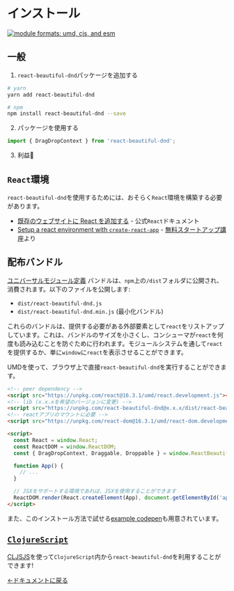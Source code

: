 # インストール

[![module formats: umd, cjs, and esm](https://img.shields.io/badge/module%20formats-umd%2c%20cjs%2c%20esm-green.svg?style=flat)](https://unpkg.com/react-beautiful-dnd/dist/)

## 一般

1. `react-beautiful-dnd`パッケージを追加する

```bash
# yarn
yarn add react-beautiful-dnd

# npm
npm install react-beautiful-dnd --save
```

2. パッケージを使用する

```js
import { DragDropContext } from 'react-beautiful-dnd';
```

3. 利益🕺

## `React`環境

`react-beautiful-dnd`を使用するためには、おそらく`React`環境を構築する必要があります。

- [既存のウェブサイトに React を追加する](https://ja.reactjs.org/docs/add-react-to-a-website.html) - 公式`React`ドキュメント
- [Setup a react environment with `create-react-app`](https://egghead.io/lessons/react-set-up-a-react-environment-with-create-react-app) - [無料スタートアップ講座](https://egghead.io/courses/beautiful-and-accessible-drag-and-drop-with-react-beautiful-dnd)より

## 配布バンドル

[ユニバーサルモジュール定義](https://github.com/umdjs/umd) バンドルは、`npm`上の`/dist`フォルダに公開され、消費されます。以下のファイルを公開します:

- `dist/react-beautiful-dnd.js`
- `dist/react-beautiful-dnd.min.js` (最小化バンドル)

これらのバンドルは、提供する必要がある外部要素として`react`をリストアップしています。これは、バンドルのサイズを小さくし、コンシューマが`react`を何度も読み込むことを防ぐために行われます。モジュールシステムを通して`react`を提供するか、単に`window`に`react`を表示させることができます。

UMDを使って、ブラウザ上で直接`react-beautiful-dnd`を実行することができます。

```html
<!-- peer dependency -->
<script src="https://unpkg.com/react@16.3.1/umd/react.development.js"></script>
<!-- lib (x.x.xを希望のバージョンに変更) -->
<script src="https://unpkg.com/react-beautiful-dnd@x.x.x/dist/react-beautiful-dnd.js"></script>
<!-- reactアプリのマウントに必要 -->
<script src="https://unpkg.com/react-dom@16.3.1/umd/react-dom.development.js"></script>

<script>
  const React = window.React;
  const ReactDOM = window.ReactDOM;
  const { DragDropContext, Draggable, Droppable } = window.ReactBeautifulDnd;

  function App() {
    // ...
  }

  // JSXをサポートする環境であれば、JSXを使用することができます
  ReactDOM.render(React.createElement(App), document.getElementById('app'));
</script>
```

また、このインストール方法で試せる[example codepen](https://codepen.io/alexreardon/project/editor/ZyNMPo)も用意されています。

## [`ClojureScript`](https://clojurescript.org/)

[CLJSJS](https://cljsjs.github.io/)を使って`ClojureScript`内から`react-beautiful-dnd`を利用することができます!

[←ドキュメントに戻る](/README.md#documentation-)
